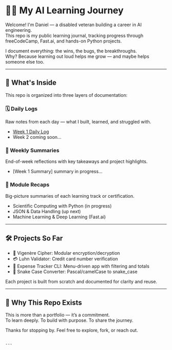 # 👨‍💻 My AI Learning Journey

Welcome! I'm Daniel — a disabled veteran building a career in AI engineering.  
This repo is my public learning journal, tracking progress through freeCodeCamp, Fast.ai, and hands-on Python projects.

I document everything: the wins, the bugs, the breakthroughs.  
Why? Because learning out loud helps me grow — and maybe helps someone else too.

---

## 📂 What's Inside

This repo is organized into three layers of documentation:

### 🗓️ Daily Logs
Raw notes from each day — what I built, learned, and struggled with.
- [Week 1 Daily Log](Week-1-dailylog.md)
- Week 2 coming soon...

### 🧾 Weekly Summaries
End-of-week reflections with key takeaways and project highlights.
- [Week 1 Summary] summary in progress...

### 📘 Module Recaps
Big-picture summaries of each learning track or certification.
- Scientific Computing with Python (in progress)
- JSON & Data Handling (up next)
- Machine Learning & Deep Learning (Fast.ai)

---

## 🛠️ Projects So Far

- 🔐 Vigenère Cipher: Modular encryption/decryption
- 💳 Luhn Validator: Credit card number verification
- 💼 Expense Tracker CLI: Menu-driven app with filtering and totals
- 🐍 Snake Case Converter: Pascal/camelCase to snake_case

Each project is built from scratch and documented for clarity and reuse.

---

## 🚀 Why This Repo Exists

This is more than a portfolio — it’s a commitment.  
To learn deeply. To build with purpose. To share the journey.

Thanks for stopping by. Feel free to explore, fork, or reach out.
```

---

